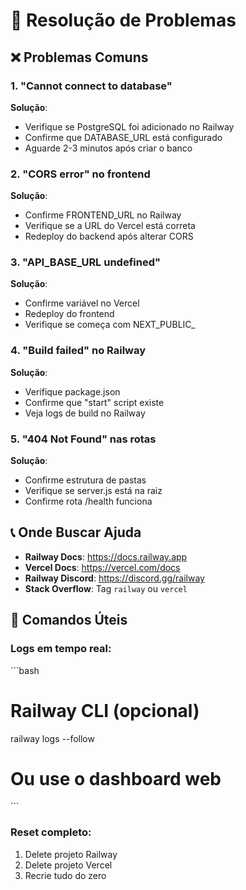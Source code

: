 # 🔧 Resolução de Problemas

## ❌ Problemas Comuns

### 1. "Cannot connect to database"
**Solução**:
- Verifique se PostgreSQL foi adicionado no Railway
- Confirme que DATABASE_URL está configurado
- Aguarde 2-3 minutos após criar o banco

### 2. "CORS error" no frontend
**Solução**:
- Confirme FRONTEND_URL no Railway
- Verifique se a URL do Vercel está correta
- Redeploy do backend após alterar CORS

### 3. "API_BASE_URL undefined"
**Solução**:
- Confirme variável no Vercel
- Redeploy do frontend
- Verifique se começa com NEXT_PUBLIC_

### 4. "Build failed" no Railway
**Solução**:
- Verifique package.json
- Confirme que "start" script existe
- Veja logs de build no Railway

### 5. "404 Not Found" nas rotas
**Solução**:
- Confirme estrutura de pastas
- Verifique se server.js está na raiz
- Confirme rota /health funciona

## 📞 Onde Buscar Ajuda

- **Railway Docs**: https://docs.railway.app
- **Vercel Docs**: https://vercel.com/docs
- **Railway Discord**: https://discord.gg/railway
- **Stack Overflow**: Tag `railway` ou `vercel`

## 🔄 Comandos Úteis

### Logs em tempo real:
\`\`\`bash
# Railway CLI (opcional)
railway logs --follow

# Ou use o dashboard web
\`\`\`

### Reset completo:
1. Delete projeto Railway
2. Delete projeto Vercel  
3. Recrie tudo do zero
